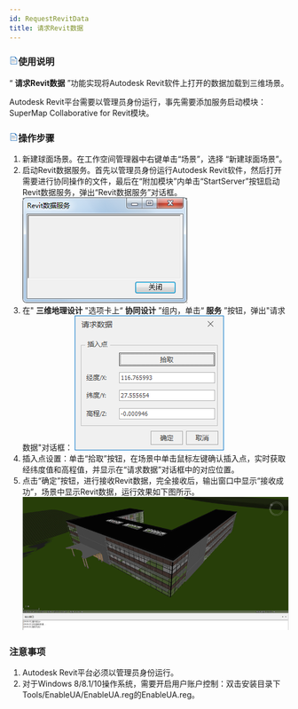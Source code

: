 ```yaml
---
id: RequestRevitData
title: 请求Revit数据
---
```

### ![](../../../img/read.gif)使用说明

“ **请求Revit数据** ”功能实现将Autodesk Revit软件上打开的数据加载到三维场景。

Autodesk Revit平台需要以管理员身份运行，事先需要添加服务启动模块：SuperMap Collaborative for Revit模块。

### ![](../../../img/read.gif)操作步骤

1. 新建球面场景。在工作空间管理器中右键单击“场景”，选择 “新建球面场景”。 
2. 启动Revit数据服务。首先以管理员身份运行Autodesk Revit软件，然后打开需要进行协同操作的文件，最后在“附加模块”内单击“StartServer”按钮启动Revit数据服务，弹出“Revit数据服务”对话框。   
![](img/StartServerDia.png)  
3. 在" **三维地理设计** "选项卡上“ **协同设计** ”组内，单击“ **服务** ”按钮，弹出"请求数据"对话框：
![](img/RequestRevitDataDialog.png)  
4. 插入点设置：单击“拾取”按钮，在场景中单击鼠标左键确认插入点，实时获取经纬度值和高程值，并显示在“请求数据”对话框中的对应位置。
5. 点击“确定”按钮，进行接收Revit数据，完全接收后，输出窗口中显示“接收成功”，场景中显示Revit数据，运行效果如下图所示。  
![](img/RequestRevitDataResult.png)  
### 注意事项

1. Autodesk Revit平台必须以管理员身份运行。
2. 对于Windows 8/8.1/10操作系统，需要开启用户账户控制：双击安装目录下Tools/EnableUA/EnableUA.reg的EnableUA.reg。



